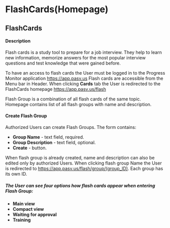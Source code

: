 # FlashCards(Homepage)

## FlashCards
#### Description
Flash cards is a study tool to prepare for a job interview. 
They help to learn new information, memorize answers for the most popular interview questions and test knowledge that were gained before. 

To have an access to flash cards the User must be logged in to the Progress Monitor application https://app.pasv.us
Flash cards are accessible from the Menu bar in Header. When clicking **Cards** tab the User is redirected to the  FlashCards homepage
https://app.pasv.us/flash

Flash Group is a combination of all flash cards of the same topic.
Homepage contains list of all flash groups with name and description.

#### Create Flash Group
Authorized Users can create Flash Groups. The form contains: 
* **Group  Name** -  text field, required.
* **Group Description** - text field, optional.
* **Create** - button.

When flash group is already created, name and description can also be edited only by authorized Users.
When clicking flash group Name the User is redirected to https://app.pasv.us/flash/group/(group_ID).
Each group has its own ID.

##### The User can see four options how flash cards appear when entering Flash Group: 
* **Main view**
* **Compact view**
* **Waiting for approval**
* **Training**
